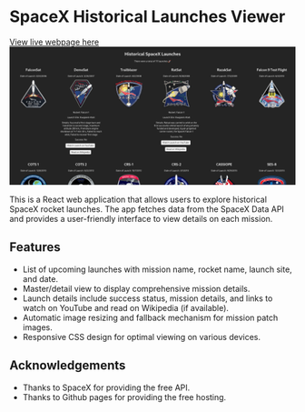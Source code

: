 # SpaceX Historical Launches Viewer

[View live webpage here](https://frank-monkey.github.io/spacex-historical-launches/)
![SpaceX Historical Launches Viewer](screenshot.png)

This is a React web application that allows users to explore historical SpaceX rocket launches. The app fetches data from the SpaceX Data API and provides a user-friendly interface to view details on each mission.

## Features
- List of upcoming launches with mission name, rocket name, launch site, and date.
- Master/detail view to display comprehensive mission details.
- Launch details include success status, mission details, and links to watch on YouTube and read on Wikipedia (if available).
- Automatic image resizing and fallback mechanism for mission patch images.
- Responsive CSS design for optimal viewing on various devices.

## Acknowledgements
- Thanks to SpaceX for providing the free API.
- Thanks to Github pages for providing the free hosting.